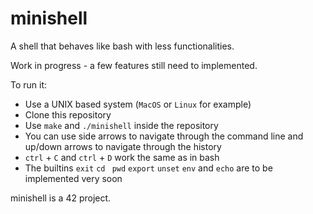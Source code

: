 # minishell

A shell that behaves like bash with less functionalities.

Work in progress - a few features still need to implemented.

To run it:
- Use a UNIX based system (`MacOS` or `Linux` for example)
- Clone this repository
- Use `make` and `./minishell` inside the repository
- You can use side arrows to navigate through the command line and up/down arrows to navigate through the history
- `ctrl` + `C` and `ctrl` + `D` work the same as in bash
- The builtins `exit` `cd ` `pwd` `export` `unset` `env` and `echo` are to be implemented very soon 

minishell is a 42 project.
